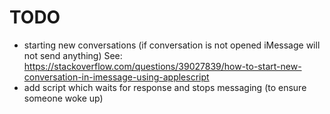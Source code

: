 # TODO

- starting new conversations (if conversation is not opened iMessage
  will not send anything)
  See: https://stackoverflow.com/questions/39027839/how-to-start-new-conversation-in-imessage-using-applescript
- add script which waits for response and stops messaging (to ensure
  someone woke up)
